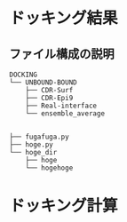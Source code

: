 # ドッキング結果

## ファイル構成の説明

    DOCKING
    └── UNBOUND-BOUND
        ├── CDR-Surf
        ├── CDR-Epi9
        ├── Real-interface
        └── ensemble_average


    ├── fugafuga.py
    ├── hoge.py
    └── hoge_dir
        ├── hoge
        └── hogehoge
# ドッキング計算
